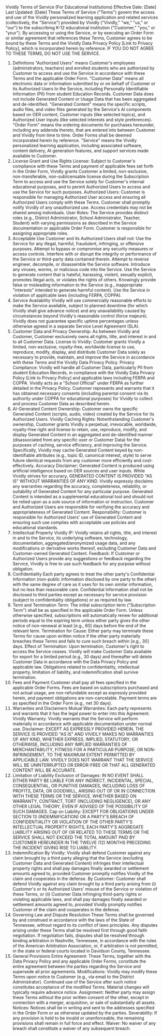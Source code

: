 Vividly Terms of Service (For Educational Institutions)
Effective Date: [Date]
Last Updated: [Date]
These Terms of Service ("Terms") govern the access and use of the Vividly personalized learning application and related services (collectively, the "Service") provided by Vividly ("Vividly," "we," "us," or "our") to the subscribing K-12 educational institution ("Customer," "you," or "your").
By accessing or using the Service, or by executing an Order Form or similar agreement that references these Terms, Customer agrees to be bound by these Terms and the Vividly Data Privacy Policy [Link to Privacy Policy], which is incorporated herein by reference.
IF YOU DO NOT AGREE TO THESE TERMS, DO NOT USE THE SERVICE.
1. Definitions
"Authorized Users" means Customer's employees (administrators, teachers) and enrolled students who are authorized by Customer to access and use the Service in accordance with these Terms and the applicable Order Form.
"Customer Data" means all electronic data or information submitted by or on behalf of Customer or its Authorized Users to the Service, including Personally Identifiable Information (PII) from student Education Records. Customer Data does not include Generated Content or Usage Data that has been aggregated and de-identified.
"Generated Content" means the specific scripts, audio files, and video files generated by the Service's AI components based on OER content, Customer inputs (like selected topics), and Authorized User inputs (like selected interests and style preferences).
"Order Form" means the ordering documents for purchases hereunder, including any addenda thereto, that are entered into between Customer and Vividly from time to time. Order Forms shall be deemed incorporated herein by reference.
"Service" means the Vividly personalized learning application, including associated software, content delivery, AI generation features, and support services made available to Customer.
2. License Grant and Use Rights
License: Subject to Customer's compliance with these Terms and payment of applicable fees set forth in the Order Form, Vividly grants Customer a limited, non-exclusive, non-transferable, non-sublicensable license during the Subscription Term to access and use the Service solely for Customer's internal educational purposes, and to permit Authorized Users to access and use the Service for such purposes.
Authorized Users: Customer is responsible for managing Authorized User access and ensuring all Authorized Users comply with these Terms. Customer shall promptly notify Vividly of any unauthorized use. Access credentials may not be shared among individuals.
User Roles: The Service provides distinct roles (e.g., District Administrator, School Administrator, Teacher, Student) with varying permissions as described in the Service documentation or applicable Order Form. Customer is responsible for assigning appropriate roles.
3. Acceptable Use
Customer and its Authorized Users shall not:
Use the Service for any illegal, harmful, fraudulent, infringing, or offensive purposes.
Attempt to bypass or compromise any security measures or access controls.
Interfere with or disrupt the integrity or performance of the Service or third-party data contained therein.
Attempt to reverse engineer, decompile, or disassemble the Service software.
Introduce any viruses, worms, or malicious code into the Service.
Use the Service to generate content that is hateful, harassing, violent, sexually explicit, promotes illegal acts, or violates the rights of others.
Knowingly provide false or misleading information to the Service (e.g., inappropriate "interests" intended to generate harmful content).
Use the Service in violation of applicable laws (including FERPA, COPPA).
4. Service Availability
Vividly will use commercially reasonable efforts to make the Service available, subject to planned downtime (for which Vividly shall give advance notice) and any unavailability caused by circumstances beyond Vividly's reasonable control (force majeure). Vividly does not guarantee specific uptime percentages unless otherwise agreed in a separate Service Level Agreement (SLA).
5. Customer Data and Privacy
Ownership: As between Vividly and Customer, Customer exclusively owns all rights, title, and interest in and to all Customer Data.
License to Vividly: Customer grants Vividly a limited, non-exclusive, royalty-free, worldwide license to use, reproduce, modify, display, and distribute Customer Data solely as necessary to provide, maintain, and improve the Service in accordance with these Terms and the Vividly Data Privacy Policy.
Privacy Compliance: Vividly will handle all Customer Data, particularly PII from student Education Records, in compliance with the Vividly Data Privacy Policy [Link to Privacy Policy] and applicable laws including FERPA and COPPA. Vividly acts as a "School Official" under FERPA as further detailed in the Privacy Policy. Customer represents and warrants that it has obtained necessary consents (including parental consent via its authority under COPPA for educational purposes) for Vividly to collect and process Customer Data as described herein.
6. AI-Generated Content
Ownership: Customer owns the specific Generated Content (scripts, audio, video) created by the Service for its Authorized Users.
Vividly Caching Rights: Notwithstanding Customer's ownership, Customer grants Vividly a perpetual, irrevocable, worldwide, royalty-free right and license to retain, use, reproduce, modify, and display Generated Content in an aggregated and de-identified manner (disassociated from any specific user or Customer Data) for the purposes of caching, service efficiency, and improving the Service. Specifically, Vividly may cache Generated Content keyed by non-identifiable attributes (e.g., topic ID, canonical interest, style) to serve future identical requests from any customer more efficiently and cost-effectively.
Accuracy Disclaimer: Generated Content is produced using artificial intelligence based on OER sources and user inputs. While Vividly strives for accuracy, GENERATED CONTENT IS PROVIDED "AS IS" WITHOUT WARRANTIES OF ANY KIND. Vividly expressly disclaims any warranties regarding the accuracy, completeness, reliability, or suitability of Generated Content for any particular purpose. Generated Content is intended as a supplemental educational tool and should not be relied upon as a sole source of information or instruction. Customer and Authorized Users are responsible for verifying the accuracy and appropriateness of Generated Content.
Responsibility: Customer is responsible for Authorized Users' use of Generated Content and ensuring such use complies with acceptable use policies and educational standards.
7. Intellectual Property
Vividly IP: Vividly retains all rights, title, and interest in and to the Service, its underlying software, technology, documentation, aggregated/anonymized usage data, and any modifications or derivative works thereof, excluding Customer Data and Customer-owned Generated Content.
Feedback: If Customer or Authorized Users provide any suggestions or feedback regarding the Service, Vividly is free to use such feedback for any purpose without obligation.
8. Confidentiality
Each party agrees to treat the other party's Confidential Information (non-public information disclosed by one party to the other) with the same degree of care as it uses for its own similar information, but no less than reasonable care. Confidential Information shall not be disclosed to third parties except as necessary for service provision (subject to confidentiality obligations) or as required by law.
9. Term and Termination
Term: The initial subscription term ("Subscription Term") shall be as specified in the applicable Order Form. Unless otherwise specified, subscriptions will automatically renew for additional periods equal to the expiring term unless either party gives the other notice of non-renewal at least [e.g., 60] days before the end of the relevant term.
Termination for Cause: Either party may terminate these Terms for cause upon written notice if the other party materially breaches these Terms and fails to cure such breach within [e.g., 30] days.
Effect of Termination: Upon termination, Customer's right to access the Service ceases. Vividly will make Customer Data available for export for a limited period (e.g., 30 days) and thereafter will delete Customer Data in accordance with the Data Privacy Policy and applicable law. Obligations related to confidentiality, intellectual property, limitation of liability, and indemnification shall survive termination.
10. Fees and Payment
Customer shall pay all fees specified in the applicable Order Forms. Fees are based on subscriptions purchased and not actual usage, are non-refundable except as expressly provided herein, and payment obligations are non-cancelable. Payment terms are as specified in the Order Form (e.g., net 30 days).
11. Warranties and Disclaimers
Mutual Warranties: Each party represents and warrants that it has the legal power to enter into this Agreement.
Vividly Warranty: Vividly warrants that the Service will perform materially in accordance with applicable documentation under normal use.
Disclaimer: EXCEPT AS EXPRESSLY PROVIDED HEREIN, THE SERVICE IS PROVIDED "AS IS" AND VIVIDLY MAKES NO WARRANTIES OF ANY KIND, WHETHER EXPRESS, IMPLIED, STATUTORY, OR OTHERWISE, INCLUDING ANY IMPLIED WARRANTIES OF MERCHANTABILITY, FITNESS FOR A PARTICULAR PURPOSE, OR NON-INFRINGEMENT, TO THE MAXIMUM EXTENT PERMITTED BY APPLICABLE LAW. VIVIDLY DOES NOT WARRANT THAT THE SERVICE WILL BE UNINTERRUPTED OR ERROR-FREE OR THAT ALL GENERATED CONTENT WILL BE ACCURATE.
12. Limitation of Liability
Exclusion of Damages: IN NO EVENT SHALL EITHER PARTY BE LIABLE FOR ANY INDIRECT, INCIDENTAL, SPECIAL, CONSEQUENTIAL, OR PUNITIVE DAMAGES, INCLUDING LOSS OF PROFITS, DATA, OR GOODWILL, ARISING OUT OF OR IN CONNECTION WITH THESE TERMS OR THE SERVICE, WHETHER BASED ON WARRANTY, CONTRACT, TORT (INCLUDING NEGLIGENCE), OR ANY OTHER LEGAL THEORY, EVEN IF ADVISED OF THE POSSIBILITY OF SUCH DAMAGES.
Cap on Liability: EXCEPT FOR OBLIGATIONS UNDER SECTION 13 (INDEMNIFICATION) OR A PARTY'S BREACH OF CONFIDENTIALITY OR VIOLATION OF THE OTHER PARTY'S INTELLECTUAL PROPERTY RIGHTS, EACH PARTY'S AGGREGATE LIABILITY ARISING OUT OF OR RELATED TO THESE TERMS OR THE SERVICE SHALL NOT EXCEED THE TOTAL AMOUNT PAID BY CUSTOMER HEREUNDER IN THE TWELVE (12) MONTHS PRECEDING THE INCIDENT GIVING RISE TO LIABILITY.
13. Indemnification
By Vividly: Vividly shall defend Customer against any claim brought by a third party alleging that the Service (excluding Customer Data and Generated Content) infringes their intellectual property rights and shall pay damages finally awarded or settlement amounts agreed to, provided Customer promptly notifies Vividly of the claim and cooperates in the defense.
By Customer: Customer shall defend Vividly against any claim brought by a third party arising from (i) Customer's or its Authorized Users' misuse of the Service or violation of these Terms, or (ii) Customer Data infringing third-party rights or violating applicable laws, and shall pay damages finally awarded or settlement amounts agreed to, provided Vividly promptly notifies Customer of the claim and cooperates in the defense.
14. Governing Law and Dispute Resolution
These Terms shall be governed by and construed in accordance with the laws of the State of Tennessee, without regard to its conflict of laws principles. Any disputes arising under these Terms shall be resolved first through good faith negotiation. If negotiation fails, disputes shall be resolved through binding arbitration in Nashville, Tennessee, in accordance with the rules of the American Arbitration Association, or, if arbitration is not permitted, in the state or federal courts located in Davidson County, Tennessee.
15. General Provisions
Entire Agreement: These Terms, together with the Data Privacy Policy and any applicable Order Forms, constitute the entire agreement between the parties regarding the Service and supersede all prior agreements.
Modifications: Vividly may modify these Terms upon notice to Customer (e.g., via email to the District Administrator). Continued use of the Service after such notice constitutes acceptance of the modified Terms. Material changes will typically require advance notice.
Assignment: Neither party may assign these Terms without the prior written consent of the other, except in connection with a merger, acquisition, or sale of substantially all assets.
Notices: Notices shall be in writing and sent to the addresses specified in the Order Form or as otherwise updated by the parties.
Severability: If any provision is held to be invalid or unenforceable, the remaining provisions shall remain in full force and effect.
Waiver: No waiver of any breach shall constitute a waiver of any subsequent breach.

